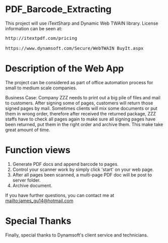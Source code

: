 PDF_Barcode_Extracting
======================

This project will use iTextSharp and Dynamic Web TWAIN library. License information can be seen at: <BR />
<pre>
http://itextpdf.com/pricing<BR />
https://www.dynamsoft.com/Secure/WebTWAIN_BuyIt.aspx
</pre>
Description of the Web App
======================
The project can be considered as part of office automation process for small to medium scale companies.

Business Case: Company ZZZ needs to print out a big pile of files and mail to customers. After signing some of pages, customers will return those signed pages by mail. Sometimes clients will mix some documents or put them in wrong order, therefore after received the returned package, ZZZ staffs have to check all pages again to make sure all signing pages have been returned, put them in the right order and archive them. This make take great amount of time.

Function views
======================
1. Generate PDF docs and append barcode to pages.
2. Control your scanner work by simply click 'start' on your web page. 
3. After all pages been scanned, a multi-page PDF doc will be post to server folder.
4. Archive document.

If you have further questions, you can contact me at <a href="mailto:james_gu14@hotmail.com">mailto:james_gu14@hotmail.com</a>

Special Thanks
======================
Finally, special thanks to Dynamsoft's client service and technicians. 
